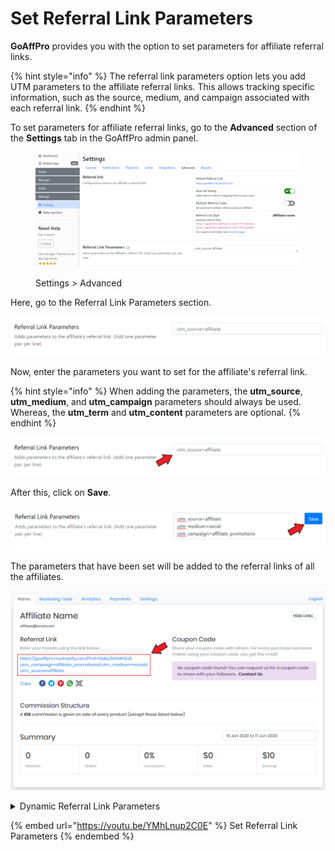 # Set Referral Link Parameters

**GoAffPro** provides you with the option to set parameters for affiliate referral links.

{% hint style="info" %}
The referral link parameters option lets you add UTM parameters to the affiliate referral links. This allows tracking specific information, such as the source, medium, and campaign associated with each referral link.
{% endhint %}

To set parameters for affiliate referral links, go to the **Advanced** section of the **Settings** tab in the GoAffPro admin panel.

<figure><img src="../../.gitbook/assets/image (35).png" alt=""><figcaption><p>Settings > Advanced</p></figcaption></figure>

Here, go to the Referral Link Parameters section.

![Referral Link Parameters](<../../.gitbook/assets/image (1404).png>)

Now, enter the parameters you want to set for the affiliate's referral link.

{% hint style="info" %}
When adding the parameters, the **utm\_source**, **utm\_medium**, and **utm\_campaign** parameters should always be used. Whereas, the **utm\_term** and **utm\_content** parameters are optional.
{% endhint %}

![Enter the parameters for the referral link](<../../.gitbook/assets/Annotation 2020-06-16 095911.png>)

After this, click on **Save**.

![Click on Save](<../../.gitbook/assets/Annotation 2020-06-17 013632.png>)

The parameters that have been set will be added to the referral links of all the affiliates.

![](<../../.gitbook/assets/Annotation 2020-06-17 013913.png>)

<details>

<summary>Dynamic Referral Link Parameters</summary>

**To add dynamic UTM parameters to the referral link of affiliates, you can use the following tags:**

{affiliate\_id}

{name}

{email}

{ref\_code}

Example: If you want to use the {name} parameter, it can be added to the link like: utm\_source={name}

For profile information, the following tags are available (if those are set in the affiliate's profile):

{coupon}

{instagram}

{twitter}

{address\_1}

{address\_2}

{city}

{state}

{country}&#x20;

{zip}

</details>

{% embed url="https://youtu.be/YMhLnup2C0E" %}
Set Referral Link Parameters
{% endembed %}
